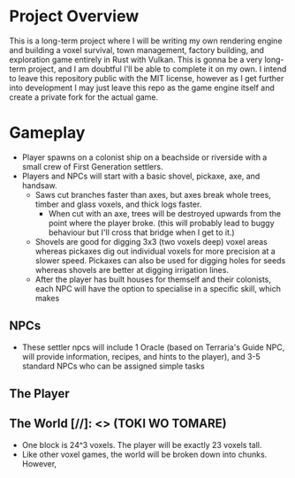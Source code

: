 # Project Overview
This is a long-term project where I will be writing my own rendering engine and building a voxel survival, town management, factory building, and exploration game entirely in Rust with Vulkan. This is gonna be a very long-term project, and I am doubtful I'll be able to complete it on my own.
I intend to leave this repository public with the MIT license, however as I get further into development I may just leave this repo as the game engine itself and create a private fork for the actual game.


# Gameplay
- Player spawns on a colonist ship on a beachside or riverside with a small crew of First Generation settlers.
- Players and NPCs will start with a basic shovel, pickaxe, axe, and handsaw. 
  - Saws cut branches faster than axes, but axes break whole trees, timber and glass voxels, and thick logs faster.
    - When cut with an axe, trees will be destroyed upwards from the point where the player broke. (this will probably lead to buggy behaviour but I'll cross that bridge when I get to it.)
  - Shovels are good for digging 3x3 (two voxels deep) voxel areas whereas pickaxes dig out individual voxels for more precision at a slower speed. Pickaxes can also be used for digging holes for seeds whereas shovels are better at digging irrigation lines.
  - After the player has built houses for themself and their colonists, each NPC will have the option to specialise in a specific skill, which makes 


## NPCs
- These settler npcs will include 1 Oracle (based on Terraria's Guide NPC, will provide information, recipes, and hints to the player), and 3-5 standard NPCs who can be assigned simple tasks

## The Player

## The World [//]: <> (TOKI WO TOMARE)
- One block is 24^3 voxels. The player will be exactly 23 voxels tall.
- Like other voxel games, the world will be broken down into chunks. However, 